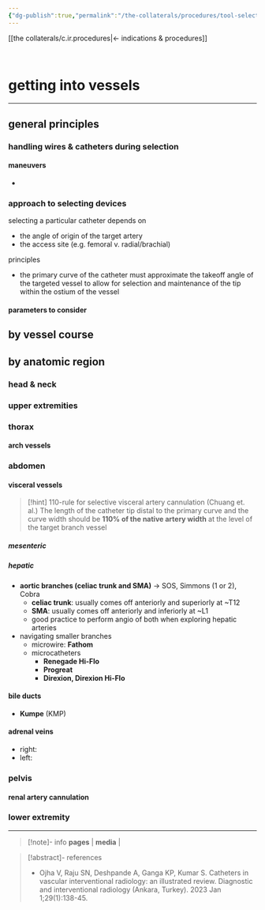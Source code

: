 ```yaml
---
{"dg-publish":true,"permalink":"/the-collaterals/procedures/tool-selection-by-vessel/"}
---
```



[[the collaterals/c.ir.procedures\|← indications & procedures]]

<br>

# getting into vessels
---

## general principles
### handling wires & catheters during selection


#### maneuvers
- 

### approach to selecting devices
selecting a particular catheter depends on 
- the angle of origin of the target artery
- the access site (e.g. femoral v. radial/brachial)

principles
- the primary curve of the catheter must approximate the takeoff angle of the targeted vessel to allow for selection and maintenance of the tip within the ostium of the vessel
#### parameters to consider


## by vessel course


## by anatomic region

### head & neck


### upper extremities


### thorax
#### arch vessels


### abdomen

#### visceral vessels
> [!hint] 110-rule for selective visceral artery cannulation (Chuang et. al.)
> The length of the catheter tip distal to the primary curve and the curve width should be **110% of the native artery width** at the level of the target branch vessel

##### mesenteric


##### hepatic
- **aortic branches (celiac trunk and SMA)** → SOS, Simmons (1 or 2), Cobra
	- **celiac trunk**: usually comes off anteriorly and superiorly at ~T12
	- **SMA**: usually comes off anteriorly and inferiorly at ~L1
	- good practice to perform angio of both when exploring hepatic arteries
- navigating smaller branches
	- microwire: **Fathom**
	- microcatheters
		- **Renegade Hi-Flo**
		- **Progreat**
		- **Direxion, Direxion Hi-Flo**

#### bile ducts
- **Kumpe** (KMP)

#### adrenal veins
- right: 
- left: 


### pelvis



#### renal artery cannulation




### lower extremity





---

> [!note]- info
> **pages** | 
> **media** | 

> [!abstract]- references
> - Ojha V, Raju SN, Deshpande A, Ganga KP, Kumar S. Catheters in vascular interventional radiology: an illustrated review. Diagnostic and interventional radiology (Ankara, Turkey). 2023 Jan 1;29(1):138-45.

